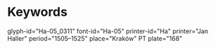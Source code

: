 # Keywords
glyph-id="Ha-05_0311"
font-id="Ha-05"
printer-id="Ha"
printer="Jan Haller"
period="1505–1525"
place="Kraków"
PT plate="168"
